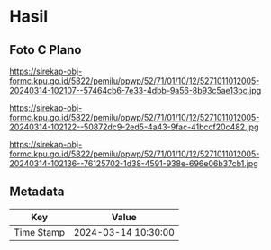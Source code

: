 # Hasil

## Foto C Plano

https://sirekap-obj-formc.kpu.go.id/5822/pemilu/ppwp/52/71/01/10/12/5271011012005-20240314-102107--57464cb6-7e33-4dbb-9a56-8b93c5ae13bc.jpg

https://sirekap-obj-formc.kpu.go.id/5822/pemilu/ppwp/52/71/01/10/12/5271011012005-20240314-102122--50872dc9-2ed5-4a43-9fac-41bccf20c482.jpg

https://sirekap-obj-formc.kpu.go.id/5822/pemilu/ppwp/52/71/01/10/12/5271011012005-20240314-102136--76125702-1d38-4591-938e-696e06b37cb1.jpg


## Metadata

| Key        | Value               |
| ---------- | ------------------- |
| Time Stamp | 2024-03-14 10:30:00 |




